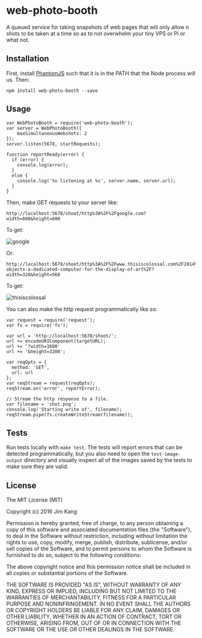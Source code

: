 web-photo-booth
==================

A queued service for taking snapshots of web pages that will only allow n shots to be taken at a time so as to not overwhelm your tiny VPS or Pi or what not.

Installation
------------

First, install [PhantomJS](http://phantomjs.org/download.html) such that it is in the PATH that the Node process will us. Then:

    npm install web-photo-booth --save

Usage
-----

    var WebPhotoBooth = require('web-photo-booth');
    var server = WebPhotoBooth({
        maxSimultaneousWebshots: 2
    });
    server.listen(5678, startRequests);

    function reportReady(error) {
      if (error) {
        console.log(error);
      }
      else {
        console.log('%s listening at %s', server.name, server.url);
      }
    }

Then, make GET requests to your server like:

    http://localhost:5678/shoot/http%3A%2F%2Fgoogle.com?width=600&height=600

To get:

![google](https://cloud.githubusercontent.com/assets/324298/15732486/97fa5814-284b-11e6-8e1e-ed0aece495b7.png)

Or:

    http://localhost:5678/shoot/http%3A%2F%2Fwww.thisiscolossal.com%2F2014%2F07%2Felectric-objects-a-dedicated-computer-for-the-display-of-art%2F?width=320&height=568

To get:

![thisiscolossal](https://cloud.githubusercontent.com/assets/324298/15732501/aeb262d6-284b-11e6-93ce-16b4b17a8011.png)


You can also make the http request programmatically like so:

    var request = require('request');
    var fs = require('fs');

    var url = 'http://localhost:5678/shoot/';
    url += encodeURIComponent(targetURL);
    url += '?width=1600'
    url += '&height=3200';

    var reqOpts = {
      method: 'GET',
      url: url
    };
    var reqStream = request(reqOpts);
    reqStream.on('error', reportError);

    // Stream the http response to a file.
    var filename = 'shot.png';
    console.log('Starting write of', filename);
    reqStream.pipe(fs.createWriteStream(filename));

Tests
-----

Run tests locally with `make test`. The tests will report errors that can be detected programmatically, but you also need to open the `test-image-output` directory and visually inspect all of the images saved by the tests to make sure they are valid.

License
-------

The MIT License (MIT)

Copyright (c) 2016 Jim Kang

Permission is hereby granted, free of charge, to any person obtaining a copy
of this software and associated documentation files (the "Software"), to deal
in the Software without restriction, including without limitation the rights
to use, copy, modify, merge, publish, distribute, sublicense, and/or sell
copies of the Software, and to permit persons to whom the Software is
furnished to do so, subject to the following conditions:

The above copyright notice and this permission notice shall be included in
all copies or substantial portions of the Software.

THE SOFTWARE IS PROVIDED "AS IS", WITHOUT WARRANTY OF ANY KIND, EXPRESS OR
IMPLIED, INCLUDING BUT NOT LIMITED TO THE WARRANTIES OF MERCHANTABILITY,
FITNESS FOR A PARTICULAR PURPOSE AND NONINFRINGEMENT. IN NO EVENT SHALL THE
AUTHORS OR COPYRIGHT HOLDERS BE LIABLE FOR ANY CLAIM, DAMAGES OR OTHER
LIABILITY, WHETHER IN AN ACTION OF CONTRACT, TORT OR OTHERWISE, ARISING FROM,
OUT OF OR IN CONNECTION WITH THE SOFTWARE OR THE USE OR OTHER DEALINGS IN
THE SOFTWARE.
